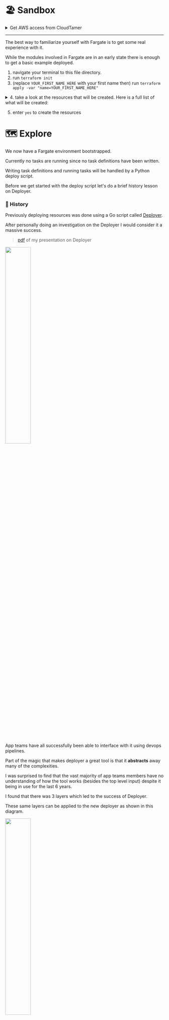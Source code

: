 # 🏖️ Sandbox 

<details><summary>Get AWS access from CloudTamer</summary>

1. login at [CloudTamer](https://cloudtamer.cms.gov)
2. Go to the [projects page](https://cloudtamer.cms.gov/portal/project)
3. access `wdsops-dev` by clicking on the cloud icon.
4. select `Cloud Access Roles`
5. select `wdsops-developer-admin` role
6. first click on `Web Access` to open AWS in another tab
7. navigate back to the CloudTamer browser tab and follow steps 3-5 again. 
8. now click on `Short-term Access Keys`. This will show temporary AWS keys.
9. Select the tab for your OS and follow option 1 then paste the copied export lines into your terminal.
10. You are all set, let's get started 😎

You now have a AWS Management console open and a terminal with AWS keys available.

Make sure to use this same terminal when running commands. The exported AWS keys will not apply to new terminals and will need to be reexported if a new session is started.

</details>

--- 

The best way to familiarize yourself with Fargate is to get some real experience with it.

While the modules involved in Fargate are in an early state there is enough to get a basic example deployed.

1. navigate your terminal to this file directory.
2. run `terraform init`
3. (replace `YOUR_FIRST_NAME_HERE` with your first name then) run `terraform apply -var "name=YOUR_FIRST_NAME_HERE"`
<details><summary>4. take a look at the resources that will be created. Here is a full list of what will be created:</summary>

- cluster.aws_ecs_cluster.cluster
- cluster.aws_ecs_cluster_capacity_providers.capacity
- dns.aws_route53_zone.zone
- service.aws_alb.main
- service.aws_alb_listener.http
- service.aws_alb_target_group.ecs_tg
- service.aws_appautoscaling_policy.cpu
- service.aws_appautoscaling_policy.memory
- service.aws_appautoscaling_target.main
- service.aws_cloudwatch_log_group.log_group
- service.aws_ecr_repository.ecr
- service.aws_ecs_service.service
- service.aws_ecs_task_definition.task
- service.aws_iam_policy.task_execution_policy
- service.aws_iam_policy.task_policy
- service.aws_iam_role.fargate
- service.aws_iam_role.task_execution_role
- service.aws_iam_role.task_role
- service.aws_iam_role_policy_attachment.fargate
- service.aws_iam_role_policy_attachment.task_execution_role_policy_attachment
- service.aws_iam_role_policy_attachment.task_role_policy_attachment
- service.aws_route53_record.site_record
- service.aws_s3_bucket_policy.s3_access_log_policy
- service.aws_security_group.alb
- service.aws_security_group.service
- service.module.access_logs_bucket.aws_s3_bucket.bucket
- service.module.access_logs_bucket.aws_s3_bucket_public_access_block.restrict_access
- service.module.access_logs_bucket.aws_s3_bucket_server_side_encryption_configuration.encryption
- service.module.access_logs_bucket.aws_s3_bucket_versioning.versioning
</details>

5. enter `yes` to create the resources

# 🗺️ Explore 
We now have a Fargate environment bootstrapped.

Currently no tasks are running since no task definitions have been written.

Writing task definitions and running tasks will be handled by a Python deploy script.

Before we get started with the deploy script let's do a brief history lesson on Deployer.

### 🏺 History
Previously deploying resources was done using a Go script called [Deployer](https://github.com/CMSgov/deployer).

After personally doing an investigation on the Deployer I would consider it a massive success. 

> [pdf](https://jira.cms.gov/secure/attachment/1144434/Deployer.pdf) of my presentation on Deployer 

<img src="https://raw.githubusercontent.com/oddballteam/ecs-guide/main/img/overview.jpg" width=40%>

App teams have all successfully been able to interface with it using devops pipelines. 

Part of the magic that makes deployer a great tool is that it **abstracts** away many of the complexities. 

I was surprised to find that the vast majority of app teams members have no understanding of how the tool works (besides the top level input) despite it being in use for the last 6 years.

I found that there was 3 layers which led to the success of Deployer. 

These same layers can be applied to the new deployer as shown in this diagram.

<img src="https://raw.githubusercontent.com/oddballteam/ecs-guide/main/img/layers.jpg" width=40%>

- The **App** layer, or **pipeline** layer is where App teams would use op's pipeline's to run jobs. Ideally this is automated or at most a single input. While running jobs can be simple, writing them takes in a good deal of complexity.
  - For investigating Deployer I worked with the API team. They have amazing examples of [pipelines](https://github.cms.gov/CMS-WDS/marketplace-api/tree/master/ops/jobs/deploy) which perfectly illustrate good abstraction. You can see these jobs only take the input of a `version` identifier. For example the current prod deploy is of version `r253`. So if I were to deploy to production I would run the `deploy-to-prod` job in Jenkins. For the version input I would provide `r254` and run the job (the API team does require a checkbox to acknowledge prod deploys). That's it! This will do all the work of deploying resources. The key to understand here is that deploys are dead simple.
- The **Config** layer, mostly composed of a rarely updated (few times a year) file which houses configuration data which will vary between teams. 
  - For Deployer this is something called a universe file stored in S3. An example of this can be seen in [app3](https://github.cms.gov/CMS-WDS/application/blob/master/ops/terraform/environments/env-shared/files/universe.json). Most of the file contains networking, security or log identifiers. These identifiers are important configuration which cannot be baked into the source code but also are not changed enough to be something defined at the app layer.
- The **Source** layer, the underlying script code. This does all the heavy lifting of deploying resources in the background
  - This should be built in a way which is as dynamic as possible. Meaning that anything which could change should be built to be able to be changed. This allows every team to be able to use the same underlying infrastructure and less duplication of code. This entails complexity but provides great benefits.


# 🏗️ Deploy
At this time the there is no app layer for our new deployer.

That is something which is our job to build for app teams.

For now the source layer is found in [deploy.py](https://github.cms.gov/OC-Foundational/ocf-shared/blob/main/deploy/deploy.py) and the config layer will be a toml file under [/applications/SOME_APP/jobs/SOME_APP-ENV.toml](https://github.cms.gov/OC-Foundational/ocf-shared/blob/main/applications/flh/jobs/flh-dev.toml)

A full picture of what the config layer will contain is not fully known at this time. 

For now we will assume that a toml file will contain most configuration needed for each service.

Let's talk about using the deploy script.

Currently the deploy script takes two arguments. The path to a toml file and an Image URI (soon this can be a list of Image URIs).

Now that we have our service ready for tasks we can run the script.

1. Using your terminal change directory outside this repository and clone the repository where deployer is located into a folder called "v4" with `git clone https://github.cms.gov/OC-Foundational/ocf-shared.git v4`
2. change directory into deployer with `cd v4/deploy`
3. We will be running Python outside of Docker so ensure you have the minimum required Python of 3.9+ with `python -V`. If not download the [latest python](https://www.python.org/downloads/) for your system.
4. install python packages with `pip install -r requirements.txt`
5. create a configuration toml file with the name `config.toml`
6. copy and paste the following into your toml file using the editor of your choice

> replace `NAME` with the same name you provided Terraform. For example if you provided Terraform `-var "name=Bob"` then change cluster and service to "Bob-test"
```toml
#config.toml
account = "879613780019"
region = "us-east-1"
cluster = "NAME-test"
service = "NAME-test"
port = 80
execution_role_arn = "arn:aws:iam::879613780019:role/delegatedadmin/developer/flh-dev-task-execution-role"
task_role_arn = "arn:aws:iam::879613780019:role/delegatedadmin/developer/flh-dev-task-role"
```

7. run deployer with `python deploy.py config.toml 879613780019.dkr.ecr.us-east-1.amazonaws.com/guide`

#### While that's running let's explain what's happening

- The Python deploy script is reading the toml file using the path and name of the toml file you provided. Another example may be something like this `python deploy.py ../../different-name.toml IMAGE-URI`
- The script's second argument is a Image URI. Currently due to _Docker authentication_ pulling images from Docker won't work, like `nginx`. However if you instead pull anywhere from ECR like with `python deploy.py ./my.toml public.ecr.aws/nginx/nginx` you will get a valid deploy of nginx to Fargate (however, without any configuration this will fail health checks to path `/_health` and continually redeploy). 
- Once the script has these arguments it parses the toml file and loads these values into variables
- It will attempt to load in any secrets which can be stored under Parameter Store using forward slash + service name: `"/" + YOUR_TOML_SERVICE_NAME`
- These secrets are not actually read at this time, but instead their ARN is stored in a list
- All this data is then passed to a `create_task_definition` function which will use it to, well create a task definition.
- Lastly a deploy is started using the Python AWS SDK of boto3. This exposes the [update_service](https://boto3.amazonaws.com/v1/documentation/api/latest/reference/services/ecs.html#ECS.Client.update_service) function which then passes the work to AWS's service scheduler. This tells AWS that you have a desired count of the latest task definition which you just added to.

> here is a basic example of a task definition. We see where most of the toml file lines are being used. [Full list of parameters](https://docs.aws.amazon.com/AmazonECS/latest/developerguide/task_definition_parameters.html)
```py
{
  "name": service,
  "image": image_uri,
  "cpu": 256,
  "memory": 512,
  "portMappings": [
    { "containerPort": port }
  ],
  "logConfiguration": {
    "logDriver": "awslogs",
    "options": {
      "awslogs-group": "/aws/ecs/fargate/" + service,
      "awslogs-region": region,
      "awslogs-stream-prefix": service,
    },
  },
  "secrets": secrets,
}
```
#### 🪄 ECS magic 
> the remaining work is all handled by ECS

If we had a previous task still running then it will be moved to the `ACTIVE` status at this time. However, our new task which will be started will have the `PRIMARY` status. Looking at the tasks section in ECS the task will have the `PROVISIONING` status. This is where the ENI mentioned in a previous lesson is created. After the task moves to the `PENDING` status. This is where the agent (who has the task execution role) will do things like pull the Docker image. Lastly the task is moved to the `RUNNING` status which means it has started the container.

<img src="https://raw.githubusercontent.com/oddballteam/ecs-guide/main/img/task.png" width=40%>

Assuming this isn't our first deploy we now have two tasks running, each running with their own task definition. The task will expose a private IP which will be targeted by the application load balancer target group. This will start with an `initial` status for the new target group. This will perform health checks (generally this means requests are sent to `HEALTH_PROTOCOL://TASK_PRIVATE_IP:HEALTH_PORT/_health`). If those health check fails AWS will assume it did something wrong and continually redeploy the same task. Assuming the app is responding to health checks with a code less than 400 it will mark it as `healthy`, the task has successfully been deployed and will receive the new traffic 👍

There is still an issue of the previous task running. If you have worked with load balancers you know they can drain traffic from a target. Traffic draining happens at this point and the old target will enter a `draining` state. This is a process to deregister it from a target group. At this time no new traffic will be directed to the previous task private IP. As long as in-flight requests don't go over the `deregistration delay` (default of 5 minutes) they will be completed. After this delay times out the old target will be removed from the target group completely (The load balancer will actually wait the full deregistration delay regardless of ongoing traffic, which can slow this process). 

This has just removed traffic, the task is still running. ECS will schedule for the deletion of the task. This essentially runs a `docker stop CONTAINER_ID` on the container. This also has a timeout setting where it will delete the task regardless of if Docker is able to stop the container. 

8. after a successful deploy, listen for logs in your terminal with (replacing `NAME` with your name) `aws logs tail /aws/ecs/fargate/NAME-test --follow` you should see a `Listening on 0.0.0.0:80` log indicating that the task was successful.

9. in your browser go to [load balancers](https://us-east-1.console.aws.amazon.com/ec2/home?region=us-east-1#LoadBalancers:) and click on your load balancer. Find the `DNS name` and paste its value into a new tab as a URL.

10. 🥂 verify that you see a running web application 

# 🧹 Cleanup 

1. change directory back to this file location
2. run `terraform destroy`
3. enter `yes` to destroy the resources
4. Manually delete ECR and S3 using the CLI

> You may not have this issue if you did not upload an image. Terraform cannot delete ECR if there is at least one image present, use the CLI instead if you have this problem
```sh
REPO=YOUR_REPO_NAME

aws ecr delete-repository --repository-name $REPO --force
```

> Terraform cannot delete buckets that are not empty, use the CLI to empty and delete them. Copy the bucket name from the Terraform output `deleting S3 Bucket (BUCKET_NAME_WILL_BE_HERE): BucketNotEmpty` and enter it into this small script. The first s3api will require you to press `q` to quit out of the delete preview.
```sh
BUCKET=YOUR_BUCKET_NAME

aws s3api delete-objects --bucket $BUCKET \
  --delete "$(aws s3api list-object-versions \
  --bucket $BUCKET \
  --query='{Objects: Versions[].{Key:Key,VersionId:VersionId}}')"
  
aws s3api delete-bucket --bucket $BUCKET
```

5. Verify that everything has been cleaned up by running `terraform refresh` and a `terraform state list`. This should show an output similar to this:

> Since every line contains a `data` section these are not _real_ resources. You can read more about data sources from the [terraform docs](https://developer.hashicorp.com/terraform/language/data-sources)
```
data.aws_caller_identity.current
module.service.data.aws_elb_service_account.elb_account
module.service.data.aws_iam_policy_document.fargate
module.service.data.aws_subnets.private
module.service.data.aws_subnets.public
module.dns.module.vpc.data.aws_vpc.vpc
module.service.module.common_sgs.data.aws_security_group.cmscloud-security-tools
module.service.module.common_sgs.data.aws_security_group.cmscloud-shared-services
module.service.module.common_sgs.data.aws_security_group.cmscloud-vpn
module.service.module.vpc.data.aws_vpc.vpc
```
